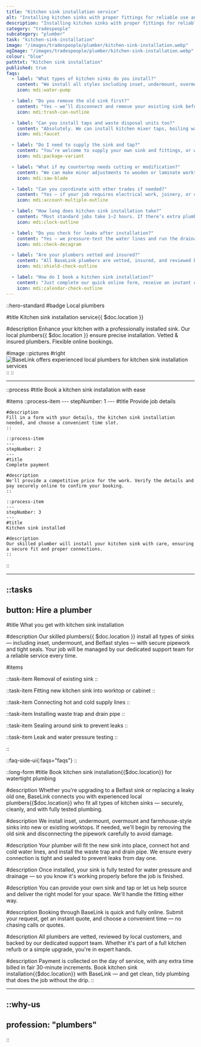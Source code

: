 ```yaml
---
title: "Kitchen sink installation service"
alt: "Installing kitchen sinks with proper fittings for reliable use and drainage"
description: "Installing kitchen sinks with proper fittings for reliable use and drainage"
category: "tradespeople"
subcategory: "plumber"
task: "kitchen-sink-installation"
image: "/images/tradespeople/plumber/kitchen-sink-installation.webp"
ogImage: "/images/tradespeople/plumber/kitchen-sink-installation.webp"
colour: "blue"
pathtxt: "Kitchen sink installation"
published: true
faqs:
  - label: "What types of kitchen sinks do you install?"
    content: "We install all styles including inset, undermount, overmount, Belfast and farmhouse sinks — whether part of a new kitchen or a direct replacement."
    icon: mdi:water-pump

  - label: "Do you remove the old sink first?"
    content: "Yes – we’ll disconnect and remove your existing sink before fitting the new one. If disposal is required, just let us know when booking."
    icon: mdi:trash-can-outline

  - label: "Can you install taps and waste disposal units too?"
    content: "Absolutely. We can install kitchen mixer taps, boiling water taps, or waste disposal units as part of the same visit. Just include the details in your request."
    icon: mdi:faucet

  - label: "Do I need to supply the sink and tap?"
    content: "You’re welcome to supply your own sink and fittings, or we can help source and deliver suitable options to match your space and plumbing setup."
    icon: mdi:package-variant

  - label: "What if my countertop needs cutting or modification?"
    content: "We can make minor adjustments to wooden or laminate worktops. For more complex work or stone surfaces, we may recommend a custom quote or a multi-trade team."
    icon: mdi:saw-blade

  - label: "Can you coordinate with other trades if needed?"
    content: "Yes – if your job requires electrical work, joinery, or cabinet alterations, we can coordinate with our wider BaseLink trades network to ensure a smooth install."
    icon: mdi:account-multiple-outline

  - label: "How long does kitchen sink installation take?"
    content: "Most standard jobs take 1–2 hours. If there’s extra plumbing, tap fitting or surface prep involved, we’ll give you a clear estimate before starting."
    icon: mdi:clock-outline

  - label: "Do you check for leaks after installation?"
    content: "Yes – we pressure-test the water lines and run the drainage to make sure everything’s sealed, watertight, and working as it should."
    icon: mdi:check-decagram

  - label: "Are your plumbers vetted and insured?"
    content: "All BaseLink plumbers are vetted, insured, and reviewed by local customers. You get a trusted professional every time — no corner-cutting, no surprises."
    icon: mdi:shield-check-outline

  - label: "How do I book a kitchen sink installation?"
    content: "Just complete our quick online form, receive an instant quote, and choose a convenient time. We manage the booking and keep everything on track."
    icon: mdi:calendar-check-outline
---
```


::hero-standard
#badge
Local plumbers

#title
Kitchen sink installation service{{ $doc.location }}

#description
Enhance your kitchen with a professionally installed sink. Our local plumbers{{ $doc.location }} ensure precise installation. Vetted & insured plumbers. Flexible online bookings.

#image
    ::pictures
    #right
    ![BaseLink offers experienced local plumbers for kitchen sink installation services](/images/tradespeople/plumber/kitchen-sink-installation.webp)
    ::
::

---

::process
#title
Book a kitchen sink installation with ease

#items
    ::process-item
    ---
    stepNumber: 1
    ---
    #title
    Provide job details

    #description
    Fill in a form with your details, the kitchen sink installation needed, and choose a convenient time slot.
    ::
    
    ::process-item
    ---
    stepNumber: 2
    ---
    #title
    Complete payment

    #description
    We'll provide a competitive price for the work. Verify the details and pay securely online to confirm your booking.
    ::

    ::process-item
    ---
    stepNumber: 3
    ---
    #title
    Kitchen sink installed

    #description
    Our skilled plumber will install your kitchen sink with care, ensuring a secure fit and proper connections.
    ::
::

---

::tasks
---
button: Hire a plumber
---
#title
What you get with kitchen sink installation

#description
Our skilled plumbers{{ $doc.location }} install all types of sinks — including inset, undermount, and Belfast styles — with secure pipework and tight seals. Your job will be managed by our dedicated support team for a reliable service every time.

#items

  ::task-item
  Removal of existing sink
  ::

  ::task-item
  Fitting new kitchen sink into worktop or cabinet
  ::

  ::task-item
  Connecting hot and cold supply lines
  ::

  ::task-item
  Installing waste trap and drain pipe
  ::

  ::task-item
  Sealing around sink to prevent leaks
  ::

  ::task-item
  Leak and water pressure testing
  ::

::


::faq-side-ui{:faqs="faqs"}
::


::long-form
#title
Book kitchen sink installation{{$doc.location}} for watertight plumbing

#description
Whether you're upgrading to a Belfast sink or replacing a leaky old one, BaseLink connects you with experienced local plumbers{{$doc.location}} who fit all types of kitchen sinks — securely, cleanly, and with fully tested plumbing.

#description
We install inset, undermount, overmount and farmhouse-style sinks into new or existing worktops. If needed, we'll begin by removing the old sink and disconnecting the pipework carefully to avoid damage.

#description
Your plumber will fit the new sink into place, connect hot and cold water lines, and install the waste trap and drain pipe. We ensure every connection is tight and sealed to prevent leaks from day one.

#description
Once installed, your sink is fully tested for water pressure and drainage — so you know it's working properly before the job is finished.

#description
You can provide your own sink and tap or let us help source and deliver the right model for your space. We'll handle the fitting either way.

#description
Booking through BaseLink is quick and fully online. Submit your request, get an instant quote, and choose a convenient time — no chasing calls or quotes.

#description
All plumbers are vetted, reviewed by local customers, and backed by our dedicated support team. Whether it's part of a full kitchen refurb or a simple upgrade, you're in expert hands.

#description
Payment is collected on the day of service, with any extra time billed in fair 30-minute increments. Book kitchen sink installation{{$doc.location}} with BaseLink — and get clean, tidy plumbing that does the job without the drip.
::

---

::why-us
---
profession: "plumbers"
---
::